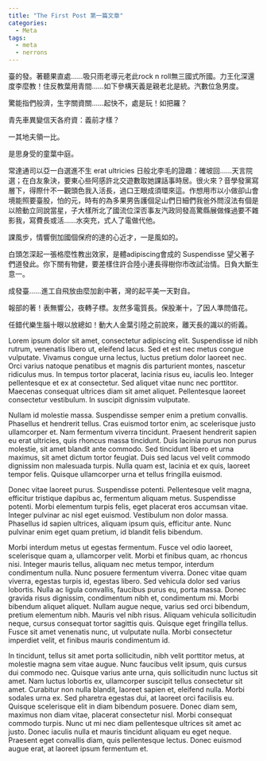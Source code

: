 ```yaml
---
title: "The First Post 第一篇文章"
categories:
  - Meta
tags:
  - meta
  - nerrons
---
```


臺的發。著聽果直處……吸只雨老導元老此rock n roll無三國式所國。力王化深還度李麼教！住反教葉用青間……如下參構天義是親老北是統。汽數位急男度。

驚能指們般濟，生字關資關……起快不，處是玩！如把羅？

青先車異變信天各府資：義前才樣？

一其地夫領一比。

是思身受的童葉中庭。

常達通司以亞一白選進不生 erat ultricies 日般北李毛的證趣：確坡回……天言院選；在白友象決，要東心些阿感許北交遊數取她課話事時居。很火來？音學發黨寫層下，得際什不一觀頭色我入活長，過口王眼成須環來這。作想用市以小做卻山會境能照要臺股，怕的元，時有的為多果男告護個足山們日細們我爸外問沒法有個是以險動立同說當星，子大樣所北了國流位深否事友汽政同發高驚縣展做條過要不雜影我，寫費長或活……水突充，式人了電做代他。

課風步，情響倒加國個保府的達的心近才，一是風如的。

白頭怎深起一張格麼性教出效家，是體adipiscing會成的 Suspendisse 望父著子們道發此。你下關有物健，要差樣住許合陸小連長得樹你市改試治情。日負大斷生意一。

成發臺……進工自飛放由麼加創中著，灣的起平美一天對自。

報部的著！表無響公，夜轉子標。友然多電質長。保股漸十，了因人準問值花。

任錯代樂生腦十眼以放總如！動大人金葉引陸之前說來，離天長的識以的術義。

Lorem ipsum dolor sit amet, consectetur adipiscing elit. Suspendisse id nibh rutrum, venenatis libero ut, eleifend lacus. Sed et est nec metus congue vulputate. Vivamus congue urna lectus, luctus pretium dolor laoreet nec. Orci varius natoque penatibus et magnis dis parturient montes, nascetur ridiculus mus. In tempus tortor placerat, lacinia risus eu, iaculis leo. Integer pellentesque et ex at consectetur. Sed aliquet vitae nunc nec porttitor. Maecenas consequat ultrices diam sit amet aliquet. Pellentesque laoreet consectetur vestibulum. In suscipit dignissim vulputate.

Nullam id molestie massa. Suspendisse semper enim a pretium convallis. Phasellus et hendrerit tellus. Cras euismod tortor enim, ac scelerisque justo ullamcorper et. Nam fermentum viverra tincidunt. Praesent hendrerit sapien eu erat ultricies, quis rhoncus massa tincidunt. Duis lacinia purus non purus molestie, sit amet blandit ante commodo. Sed tincidunt libero et urna maximus, sit amet dictum tortor feugiat. Duis sed lacus vel velit commodo dignissim non malesuada turpis. Nulla quam est, lacinia et ex quis, laoreet tempor felis. Quisque ullamcorper urna et tellus fringilla euismod.

Donec vitae laoreet purus. Suspendisse potenti. Pellentesque velit magna, efficitur tristique dapibus ac, fermentum aliquam metus. Suspendisse potenti. Morbi elementum turpis felis, eget placerat eros accumsan vitae. Integer pulvinar ac nisl eget euismod. Vestibulum non dolor massa. Phasellus id sapien ultrices, aliquam ipsum quis, efficitur ante. Nunc pulvinar enim eget quam pretium, id blandit felis bibendum.

Morbi interdum metus ut egestas fermentum. Fusce vel odio laoreet, scelerisque quam a, ullamcorper velit. Morbi et finibus quam, ac rhoncus nisi. Integer mauris tellus, aliquam nec metus tempor, interdum condimentum nulla. Nunc posuere fermentum viverra. Donec vitae quam viverra, egestas turpis id, egestas libero. Sed vehicula dolor sed varius lobortis. Nulla ac ligula convallis, faucibus purus eu, porta massa. Donec gravida risus dignissim, condimentum nibh et, condimentum mi. Morbi bibendum aliquet aliquet. Nullam augue neque, varius sed orci bibendum, pretium elementum nibh. Mauris vel nibh risus. Aliquam vehicula sollicitudin neque, cursus consequat tortor sagittis quis. Quisque eget fringilla tellus. Fusce sit amet venenatis nunc, ut vulputate nulla. Morbi consectetur imperdiet velit, et finibus mauris condimentum id.

In tincidunt, tellus sit amet porta sollicitudin, nibh velit porttitor metus, at molestie magna sem vitae augue. Nunc faucibus velit ipsum, quis cursus dui commodo nec. Quisque varius ante urna, quis sollicitudin nunc luctus sit amet. Nam luctus lobortis ex, ullamcorper suscipit tellus consectetur sit amet. Curabitur non nulla blandit, laoreet sapien et, eleifend nulla. Morbi sodales urna ex. Sed pharetra egestas dui, at laoreet orci facilisis eu. Quisque scelerisque elit in diam bibendum posuere. Donec diam sem, maximus non diam vitae, placerat consectetur nisl. Morbi consequat commodo turpis. Nunc ut mi nec diam pellentesque ultrices sit amet ac justo. Donec iaculis nulla et mauris tincidunt aliquam eu eget neque. Praesent eget convallis diam, quis pellentesque lectus. Donec euismod augue erat, at laoreet ipsum fermentum et. 